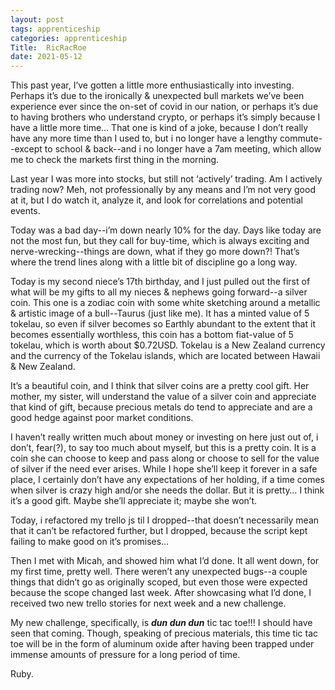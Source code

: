 ```yaml
---
layout: post 
tags: apprenticeship
categories: apprenticeship
Title:  RicRacRoe
date: 2021-05-12
---
```


This past year, I’ve gotten a little more enthusiastically into investing.  Perhaps it’s due to the ironically & unexpected bull markets we’ve been experience ever since the on-set of covid in our nation, or perhaps it’s due to having brothers who understand crypto, or perhaps it’s simply because I have a little more time…  That one is kind of a joke, because I don’t really have any more time than I used to, but i no longer have a lengthy commute--except to school & back--and i no longer have a 7am meeting, which allow me to check the markets first thing in the morning.

Last year I was more into stocks, but still not ‘actively’ trading.  Am I actively trading now?  Meh, not professionally by any means and I’m not very good at it, but I do watch it, analyze it, and look for correlations and potential events.

Today was a bad day--i’m down nearly 10% for the day.  Days like today are not the most fun, but they call for buy-time, which is always exciting and nerve-wrecking--things are down, what if they go more down?!  That’s where the trend lines along with a little bit of discipline go a long way.

Today is my second niece’s 17th birthday, and I just pulled out the first of what will be my gifts to all my nieces & nephews going forward--a silver coin.  This one is a zodiac coin with some white sketching around a metallic & artistic image of a bull--Taurus (just like me).  It has a minted value of 5 tokelau, so even if silver becomes so Earthly abundant to the extent that it becomes essentially worthless, this coin has a bottom fiat-value of 5 tokelau, which is worth about $0.72USD.  Tokelau is a New Zealand currency and the currency of the Tokelau islands, which are located between Hawaii & New Zealand.

It’s a beautiful coin, and I think that silver coins are a pretty cool gift.  Her mother, my sister, will understand the value of a silver coin and appreciate that kind of gift, because precious metals do tend to appreciate and are a good hedge against poor market conditions.

I haven’t really written much about money or investing on here just out of, i don’t, fear(?), to say too much about myself, but this is a pretty coin.  It is a coin she can choose to keep and pass along or choose to sell for the value of silver if the need ever arises.  While I hope she’ll keep it forever in a safe place, I certainly don’t have any expectations of her holding, if a time comes when silver is crazy high and/or she needs the dollar.  But it is pretty…  I think it’s a good gift.  Maybe she’ll appreciate it; maybe she won’t.

Today, i refactored my trello js til I dropped--that doesn’t necessarily mean that it can’t be refactored further, but I dropped, because the script kept failing to make good on it’s promises…

Then I met with Micah, and showed him what I’d done.  It all went down, for my first time, pretty well.  There weren’t any unexpected bugs--a couple things that didn’t go as originally scoped, but even those were expected because the scope changed last week.  After showcasing what I’d done, I received two new trello stories for next week and a new challenge.

My new challenge, specifically, is ***dun dun dun*** tic tac toe!!!  I should have seen that coming.  Though, speaking of precious materials, this time tic tac toe will be in the form of aluminum oxide after having been trapped under immense amounts of pressure for a long period of time.  

Ruby.

